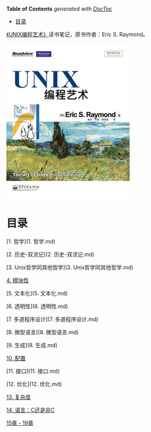 <!-- START doctoc generated TOC please keep comment here to allow auto update -->
<!-- DON'T EDIT THIS SECTION, INSTEAD RE-RUN doctoc TO UPDATE -->
**Table of Contents**  *generated with [DocToc](https://github.com/thlorenz/doctoc)*

- [目录](#%E7%9B%AE%E5%BD%95)

<!-- END doctoc generated TOC please keep comment here to allow auto update -->

[《UNIX编程艺术》](https://book.douban.com/subject/5387401/)读书笔记，原书作者：Eric S. Raymond。

![](img/cover.jpg)

# 目录

[1. 哲学](1. 哲学.md)

[2. 历史-双流记](2. 历史-双流记.md)

[3. Unix哲学同其他哲学](3. Unix哲学同其他哲学.md)

[4. 模块性](4. 模块性.md)

[5. 文本化](5. 文本化.md)

[6. 透明性](6. 透明性.md)

[7. 多道程序设计](7. 多道程序设计.md)

[8. 微型语言](8. 微型语言.md)

[9. 生成](9. 生成.md)

[10. 配置](10. 配置.md)

[11. 接口](11. 接口.md)

[12. 优化](12. 优化.md)

[13. 复杂度](13. 复杂度.md)

[14. 语言：C还是非C](14. 语言：C还是非C.md)

[15章 - 19章](15-19.md)
